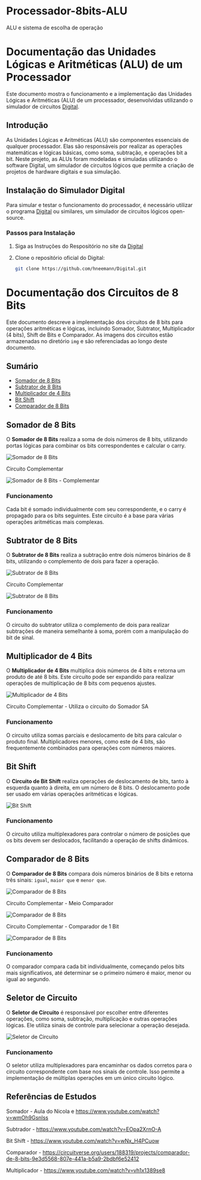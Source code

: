 # Processador-8bits-ALU
ALU e sistema de escolha de operação

# Documentação das Unidades Lógicas e Aritméticas (ALU) de um Processador

Este documento mostra o funcionamento e a implementação das Unidades Lógicas e Aritméticas (ALU) de um processador, desenvolvidas utilizando o simulador de circuitos [Digital](https://github.com/hneemann/Digital).

## Introdução

As Unidades Lógicas e Aritméticas (ALU) são componentes essenciais de qualquer processador. Elas são responsáveis por realizar as operações matemáticas e lógicas básicas, como soma, subtração, e operações bit a bit. Neste projeto, as ALUs foram modeladas e simuladas utilizando o software Digital, um simulador de circuitos lógicos que permite a criação de projetos de hardware digitais e sua simulação.

## Instalação do Simulador Digital

Para simular e testar o funcionamento do processador, é necessário utilizar o programa [Digital](https://github.com/hneemann/Digital) ou similares, um simulador de circuitos lógicos open-source.

### Passos para Instalação

1. Siga as Instruções do Respositório no site da [Digital](https://github.com/hneemann/Digital) 

2. Clone o repositório oficial do Digital:
   ```bash
   git clone https://github.com/hneemann/Digital.git
    ```

# Documentação dos Circuitos de 8 Bits

Este documento descreve a implementação dos circuitos de 8 bits para operações aritméticas e lógicas, incluindo Somador, Subtrator, Multiplicador (4 bits), Shift de Bits e Comparador. As imagens dos circuitos estão armazenadas no diretório `img` e são referenciadas ao longo deste documento.

## Sumário

- [Somador de 8 Bits](#somador-de-8-bits)
- [Subtrator de 8 Bits](#subtrator-de-8-bits)
- [Multiplicador de 4 Bits](#multiplicador-de-4-bits)
- [Bit Shift](#bit-shift)
- [Comparador de 8 Bits](#comparador-de-8-bits)

## Somador de 8 Bits

O **Somador de 8 Bits** realiza a soma de dois números de 8 bits, utilizando portas lógicas para combinar os bits correspondentes e calcular o carry.

![Somador de 8 Bits](/img/Somador.png)

Circuito Complementar

![Somador de 8 Bits - Complementar](/img/C_somador.png)

### Funcionamento

Cada bit é somado individualmente com seu correspondente, e o carry é propagado para os bits seguintes. Este circuito é a base para várias operações aritméticas mais complexas.

## Subtrator de 8 Bits

O **Subtrator de 8 Bits** realiza a subtração entre dois números binários de 8 bits, utilizando o complemento de dois para fazer a operação.

![Subtrator de 8 Bits](/img/Subtrador.png)

Circuito Complementar

![Subtrator de 8 Bits](/img/c_subtrador.png)

### Funcionamento

O circuito do subtrator utiliza o complemento de dois para realizar subtrações de maneira semelhante à soma, porém com a manipulação do bit de sinal.

## Multiplicador de 4 Bits

O **Multiplicador de 4 Bits** multiplica dois números de 4 bits e retorna um produto de até 8 bits. Este circuito pode ser expandido para realizar operações de multiplicação de 8 bits com pequenos ajustes.

![Multiplicador de 4 Bits](/img/Multipliacoor.png)

Circuito Complementar - Utiliza o circuito do Somador SA

### Funcionamento

O circuito utiliza somas parciais e deslocamento de bits para calcular o produto final. Multiplicadores menores, como este de 4 bits, são frequentemente combinados para operações com números maiores.

## Bit Shift

O **Circuito de Bit Shift** realiza operações de deslocamento de bits, tanto à esquerda quanto à direita, em um número de 8 bits. O deslocamento pode ser usado em várias operações aritméticas e lógicas.

![Bit Shift](/img/bit_shif.png)

### Funcionamento

O circuito utiliza multiplexadores para controlar o número de posições que os bits devem ser deslocados, facilitando a operação de shifts dinâmicos.

## Comparador de 8 Bits

O **Comparador de 8 Bits** compara dois números binários de 8 bits e retorna três sinais: `igual`, `maior que` e `menor que`.

![Comparador de 8 Bits](/img/Comparador.png)

Circuito Complementar - Meio Comparador

![Comparador de 8 Bits](/img/meio_comp.png)

Circuito Complementar - Comparador de 1 Bit

![Comparador de 8 Bits](/img/Comp_1bit.png)


### Funcionamento

O comparador compara cada bit individualmente, começando pelos bits mais significativos, até determinar se o primeiro número é maior, menor ou igual ao segundo.

## Seletor de Circuito

O **Seletor de Circuito** é responsável por escolher entre diferentes operações, como soma, subtração, multiplicação e outras operações lógicas. Ele utiliza sinais de controle para selecionar a operação desejada.

![Seletor de Circuito](img/seletor.png)

### Funcionamento

O seletor utiliza multiplexadores para encaminhar os dados corretos para o circuito correspondente com base nos sinais de controle. Isso permite a implementação de múltiplas operações em um único circuito lógico.


## Referências de Estudos

Somador - Aula do Nicola e https://www.youtube.com/watch?v=wmOh9Gsnlss

Subtrador - https://www.youtube.com/watch?v=EOpa2XrnO-A

Bit Shift - https://www.youtube.com/watch?v=wNx_H4PCuow

Comparador - https://circuitverse.org/users/188319/projects/comparador-de-8-bits-9e3d5568-807e-441a-b5a9-2bdbf6e52412

Multiplicador - https://www.youtube.com/watch?v=vh1x1389se8
